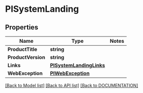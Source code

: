 # PISystemLanding

## Properties
Name | Type | Notes
------------ | ------------- | -------------
**ProductTitle** | **string**
**ProductVersion** | **string**
**Links** | **[**PISystemLandingLinks**](../models/PISystemLandingLinks.md)**
**WebException** | **[**PIWebException**](../models/PIWebException.md)**

[[Back to Model list]](../../DOCUMENTATION.md#documentation-for-models) [[Back to API list]](../../DOCUMENTATION.md#documentation-for-api-endpoints) [[Back to DOCUMENTATION]](../../DOCUMENTATION.md)
